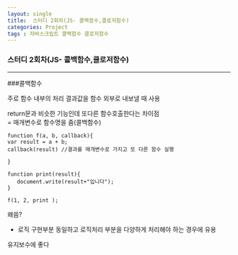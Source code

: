 ```yaml
---
layout: single
title:  스터디 2회차(JS- 콜백함수,클로저함수)
categories: Project
tags : 자바스크립트 콜백함수 클로저함수
---
```

### 스터디 2회차(JS- 콜백함수,클로저함수)
***
###콜백함수

주로 함수 내부의 처리 결과값을 함수 외부로 내보낼 때 사용   

return문과 비슷한 기능인데 또다른 함수호출한다는 차이점   
= 매개변수로 함수명을 줌(콜백함수) 
```
function f(a, b, callback){
var result = a + b;
callback(result) //결과를 매개변수로 가지고 또 다른 함수 실행 

}

function print(result){
   document.write(result+"입니다");
}

f(1, 2, print );
```

왜씀?  
+ 로직 구현부분 동일하고 로직처리 부분을 다양하게 처리해야 하는 경우에 유용  



유지보수에 좋다

 